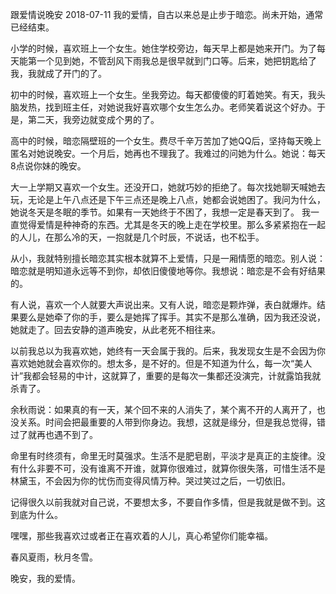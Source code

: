 跟爱情说晚安
2018-07-11
我的爱情，自古以来总是止步于暗恋。尚未开始，通常已经结束。

小学的时候，喜欢班上一个女生。她住学校旁边，每天早上都是她来开门。为了每天能第一个见到她，不管刮风下雨我总是很早就到门口等。后来，她把钥匙给了我，我就成了开门的了。

初中的时候，喜欢班上一个女生。坐我旁边。每天都傻傻的盯着她笑。有天，我头脑发热，找到班主任，对她说我好喜欢哪个女生怎么办。老师笑着说这个好办。于是，第二天，我旁边就变成个男的了。

高中的时候，暗恋隔壁班的一个女生。费尽千辛万苦加了她QQ后，坚持每天晚上匿名对她说晚安。一个月后，她再也不理我了。我难过的问她为什么。她说：每天8点说你妹的晚安。

大一上学期又喜欢一个女生。还没开口，她就巧妙的拒绝了。每次找她聊天喊她去玩，无论是上午八点还是下午三点还是晚上八点，她都会说她困了。我问为什么，她说冬天是冬眠的季节。如果有一天她终于不困了，我想一定是春天到了。 我一直觉得爱情是种神奇的东西。尤其是冬天的晚上走在学校里。那么多紧紧抱在一起的人儿，在那么冷的天，一抱就是几个时辰，不说话，也不松手。

从小，我就特别擅长暗恋其实根本就算不上爱情，只是一厢情愿的暗恋。别人说：暗恋就是明知道永远等不到你，却依旧傻傻地等你。我想说：暗恋是不会有好结果的。

有人说，喜欢一个人就要大声说出来。又有人说，暗恋是颗炸弹，表白就爆炸。结果要么是她牵了你的手，要么是她挥了挥手。其实不是那么准确，因为我还没说，她就走了。回去安静的道声晚安，从此老死不相往来。

以前我总以为我喜欢她，她终有一天会属于我的。后来，我发现女生是不会因为你喜欢她她就会喜欢你的。想太多，是不好的。但是不知道为什么，每一次“美人计”我都会轻易的中计，这就算了，重要的是每次一集都还没演完，计就露馅我就杀青了。

余秋雨说：如果真的有一天，某个回不来的人消失了，某个离不开的人离开了，也没关系。时间会把最重要的人带到你身边。我想，这就是缘分，但是我总觉得，错过了就再也遇不到了。

命里有时终须有，命里无时莫强求。生活不是肥皂剧，平淡才是真正的主旋律。没有什么非要不可，没有谁离不开谁，就算你很难过，就算你很失落，可惜生活不是林黛玉，不会因为你的忧伤而变得风情万种。哭过笑过之后，一切依旧。

记得很久以前我就对自己说，不要想太多，不要自作多情，但是我就是做不到。这到底为什么。

嘿嘿，那些我喜欢过或者正在喜欢着的人儿，真心希望你们能幸福。

春风夏雨，秋月冬雪。

晚安，我的爱情。
